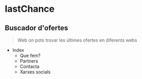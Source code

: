 # lastChance
## Buscador d'ofertes

> Web on pots trovar les últimes ofertes en diferents webs

* Index
    * Que fem?
    * Partners
    * Contacta
    * Xarxes socials